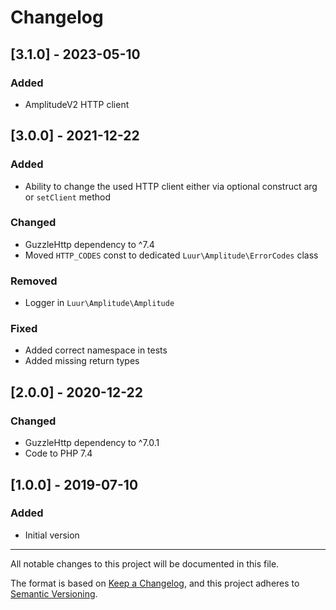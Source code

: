 # Changelog

## [3.1.0] - 2023-05-10
### Added
- AmplitudeV2 HTTP client

## [3.0.0] - 2021-12-22
### Added
- Ability to change the used HTTP client either via optional construct arg or `setClient` method

### Changed
- GuzzleHttp dependency to ^7.4
- Moved `HTTP_CODES` const to dedicated `Luur\Amplitude\ErrorCodes` class

### Removed
- Logger in `Luur\Amplitude\Amplitude`

### Fixed
- Added correct namespace in tests
- Added missing return types

## [2.0.0] - 2020-12-22
### Changed
- GuzzleHttp dependency to ^7.0.1
- Code to PHP 7.4

## [1.0.0] - 2019-07-10
### Added
- Initial version

 
___
All notable changes to this project will be documented in this file.

The format is based on [Keep a Changelog](https://keepachangelog.com/en/1.0.0/),
and this project adheres to [Semantic Versioning](https://semver.org/spec/v2.0.0.html).
